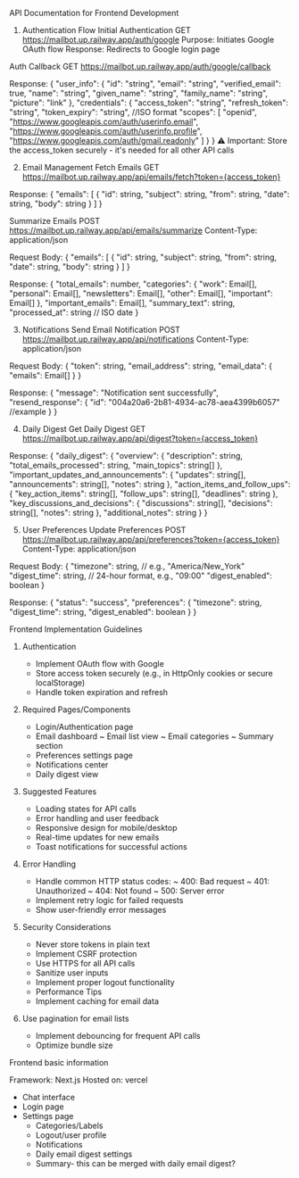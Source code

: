 API Documentation for Frontend Development


1. Authentication Flow
Initial Authentication
GET https://mailbot.up.railway.app/auth/google
Purpose: Initiates Google OAuth flow
Response: Redirects to Google login page


Auth Callback
GET https://mailbot.up.railway.app/auth/google/callback


Response: {
  "user_info": {
    "id": "string",
    "email": "string",
    "verified_email": true,
    "name": "string",
    "given_name": "string",
    "family_name": "string",
    "picture": "link"
  },
  "credentials": {
    "access_token": "string",
    "refresh_token": "string",
    "token_expiry": "string", //ISO format
    "scopes": [
      "openid",
      "https://www.googleapis.com/auth/userinfo.email",
      "https://www.googleapis.com/auth/userinfo.profile",
      "https://www.googleapis.com/auth/gmail.readonly"
    ]
  }
}
⚠️ Important: Store the access_token securely - it's needed for all other API calls


2. Email Management
Fetch Emails
GET https://mailbot.up.railway.app/api/emails/fetch?token={access_token}


Response: {
    "emails": [
        {
            "id": string,
            "subject": string,
            "from": string,
            "date": string,
            "body": string
        }
    ]
}


Summarize Emails
POST https://mailbot.up.railway.app/api/emails/summarize
Content-Type: application/json


Request Body: {
    "emails": [
        {
            "id": string,
            "subject": string,
            "from": string,
            "date": string,
            "body": string
        }
    ]
}


Response: {
    "total_emails": number,
    "categories": {
        "work": Email[],
        "personal": Email[],
        "newsletters": Email[],
        "other": Email[],
        "important": Email[]
    },
    "important_emails": Email[],
    "summary_text": string,
    "processed_at": string // ISO date
}


3. Notifications
Send Email Notification
POST https://mailbot.up.railway.app/api/notifications
Content-Type: application/json


Request Body: {
    "token": string,
    "email_address": string,
    "email_data": {
        "emails": Email[]
    }
}


Response: {
    "message": "Notification sent successfully",
    "resend_response": {
        "id": "004a20a6-2b81-4934-ac78-aea4399b6057" //example
    }
}


4. Daily Digest
Get Daily Digest
GET https://mailbot.up.railway.app/api/digest?token={access_token}


Response: {
    "daily_digest": {
        "overview": {
            "description": string,
            "total_emails_processed": string,
            "main_topics": string[]
        },
        "important_updates_and_announcements": {
            "updates": string[],
            "announcements": string[],
            "notes": string
        },
        "action_items_and_follow_ups": {
            "key_action_items": string[],
            "follow_ups": string[],
            "deadlines": string
        },
        "key_discussions_and_decisions": {
            "discussions": string[],
            "decisions": string[],
            "notes": string
        },
        "additional_notes": string
    }
}


5. User Preferences
Update Preferences
POST https://mailbot.up.railway.app/api/preferences?token={access_token}
Content-Type: application/json


Request Body: {
    "timezone": string,  // e.g., "America/New_York"
    "digest_time": string, // 24-hour format, e.g., "09:00"
    "digest_enabled": boolean
}


Response: {
    "status": "success",
    "preferences": {
        "timezone": string,
        "digest_time": string,
        "digest_enabled": boolean
    }
}


Frontend Implementation Guidelines

1. Authentication
    - Implement OAuth flow with Google
    - Store access token securely (e.g., in HttpOnly cookies or secure localStorage)
    - Handle token expiration and refresh

2. Required Pages/Components
    - Login/Authentication page
    - Email dashboard
        ~ Email list view
        ~ Email categories
        ~ Summary section
    - Preferences settings page
    - Notifications center
    - Daily digest view

3. Suggested Features
    - Loading states for API calls
    - Error handling and user feedback
    - Responsive design for mobile/desktop
    - Real-time updates for new emails
    - Toast notifications for successful actions

4. Error Handling
    - Handle common HTTP status codes:
        ~ 400: Bad request
        ~ 401: Unauthorized
        ~ 404: Not found
        ~ 500: Server error
    - Implement retry logic for failed requests
    - Show user-friendly error messages

5. Security Considerations
    - Never store tokens in plain text
    - Implement CSRF protection
    - Use HTTPS for all API calls
    - Sanitize user inputs
    - Implement proper logout functionality
    - Performance Tips
    - Implement caching for email data

6. Use pagination for email lists
    - Implement debouncing for frequent API calls
    - Optimize bundle size


Frontend basic information

Framework: Next.js
Hosted on: vercel

- Chat interface
- Login page
- Settings page
    - Categories/Labels
    - Logout/user profile
    - Notifications
    - Daily email digest settings
    - Summary- this can be merged with daily email digest?





